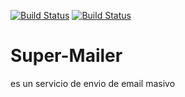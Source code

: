 [![Build Status](https://img.shields.io/badge/creado-HTML-red?logo=html5)]()
[![Build Status](https://img.shields.io/badge/creado-PHP-ligthpurple?logo=php)]()


# Super-Mailer
es un servicio de envio de email masivo
